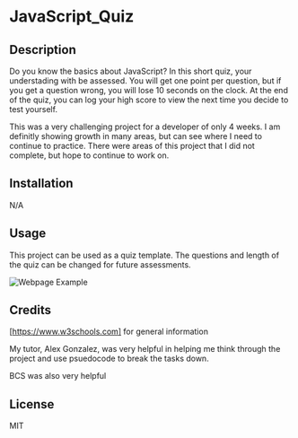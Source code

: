 # JavaScript_Quiz

## Description
Do you know the basics about JavaScript?  In this short quiz, your understading with be assessed.  You will get one point per question, but if you get a question wrong, you will lose 10 seconds on the clock.  At the end of the quiz, you can log your high score to view the next time you decide to test yourself.  


This was a very challenging project for a developer of only 4 weeks.  I am definitly showing growth in many areas, but can see where I need to continue to practice.  There were areas of this project that I did not complete, but hope to continue to work on.

## Installation

N/A

## Usage

This project can be used as a quiz template.  The questions and length of the quiz can be changed for future assessments.

![Webpage Example](website.png?raw=true "Webpage Example")


## Credits

[https://www.w3schools.com] for general information

My tutor, Alex Gonzalez, was very helpful in helping me think through the project and use psuedocode to break the tasks down.

BCS was also very helpful 


## License
MIT



